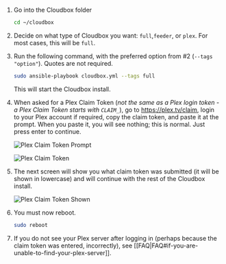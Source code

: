 
1. Go into the Cloudbox folder

    ```bash
    cd ~/cloudbox
    ```

2. Decide on what type of Cloudbox you want: `full`,`feeder`, or `plex`. For most cases, this will be `full`. 

3. Run the following command, with the preferred option from #2 (`--tags "option"`). Quotes are not required.
     
   ```bash
   sudo ansible-playbook cloudbox.yml --tags full
   ```

   This will start the Cloudbox install.

4. When asked for a Plex Claim Token (_not the same as a Plex login token - a Plex Claim Token starts with `CLAIM_`_), go to https://plex.tv/claim, login to your Plex account if required, copy the claim token, and paste it at the prompt. When you paste it, you will see nothing; this is normal. Just press enter to continue.

    ![Plex Claim Token Prompt](http://i.imgur.com/SkRnay2.png)

    ![Plex Claim Token](https://i.imgur.com/HZJ2Oqo.png)

5. The next screen will show you what claim token was submitted (it will be shown in lowercase) and will continue with the rest of the Cloudbox install.

    ![Plex Claim Token Shown](http://i.imgur.com/ubnNg3I.png)


6. You must now reboot.
    ```bash
    sudo reboot
     ```
7. If you do not see your Plex server after logging in (perhaps because the claim token was entered, incorrectly), see [[FAQ|FAQ#if-you-are-unable-to-find-your-plex-server]].